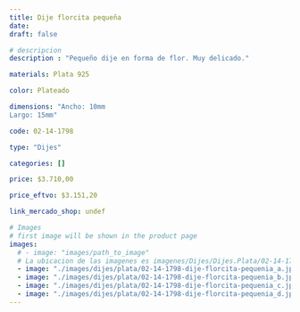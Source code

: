 ```yaml
---
title: Dije florcita pequeña
date: 
draft: false

# descripcion
description : "Pequeño dije en forma de flor. Muy delicado."

materials: Plata 925

color: Plateado

dimensions: "Ancho: 10mm 
Largo: 15mm"

code: 02-14-1798

type: "Dijes"

categories: []

price: $3.710,00

price_eftvo: $3.151,20

link_mercado_shop: undef

# Images
# first image will be shown in the product page
images:
  # - image: "images/path_to_image"
  # La ubicacion de las imagenes es imagenes/Dijes/Dijes.Plata/02-14-1798-dije-florcita-pequenia
  - image: "./images/dijes/plata/02-14-1798-dije-florcita-pequenia_a.jpg"
  - image: "./images/dijes/plata/02-14-1798-dije-florcita-pequenia_b.jpg"
  - image: "./images/dijes/plata/02-14-1798-dije-florcita-pequenia_c.jpg"
  - image: "./images/dijes/plata/02-14-1798-dije-florcita-pequenia_d.jpg"
---
```

